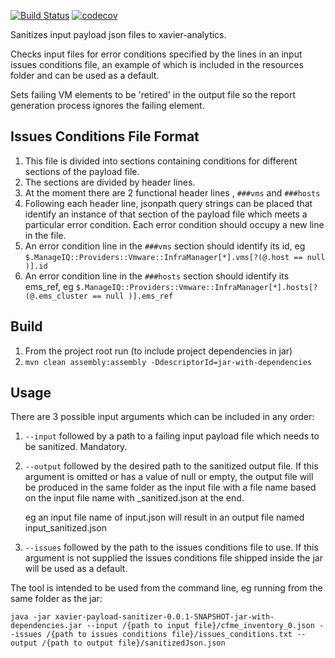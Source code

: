 [![Build Status](https://travis-ci.org/project-xavier/xavier-payload-sanitizer.svg?branch=master)](https://travis-ci.org/project-xavier/xavier-payload-sanitizer)
[![codecov](https://codecov.io/gh/project-xavier/xavier-payload-sanitizer/branch/master/graph/badge.svg)](https://codecov.io/gh/project-xavier/xavier-payload-sanitizer)

Sanitizes input payload json files to xavier-analytics. 

Checks input files for error conditions specified by the lines in an input issues conditions file, an example of which is included in the resources folder and can be used as a default.

Sets failing VM elements to be 'retired' in the output file so the report generation process ignores the failing element. 
## Issues Conditions File Format

1. This file is divided into sections containing conditions for different sections of the payload file.
1. The sections are divided by header lines.
1. At the moment there are 2 functional header lines , `###vms` and `###hosts`
1. Following each header line, jsonpath query strings can be placed that identify an instance of that section of the payload file which meets a particular error condition. Each error condition should occupy a new line in the file.
1. An error condition line in the `###vms` section should identify its id, eg `$.ManageIQ::Providers::Vmware::InfraManager[*].vms[?(@.host == null )].id`
1. An error condition line in the `###hosts` section should identify its ems_ref, eg `$.ManageIQ::Providers::Vmware::InfraManager[*].hosts[?(@.ems_cluster == null )].ems_ref`

## Build

1. From the project root run (to include project dependencies in jar)
1. `mvn clean assembly:assembly -DdescriptorId=jar-with-dependencies`

## Usage

There are 3 possible input arguments which can be included in any order:

1. `--input` followed by a path to a failing input payload file which needs to be sanitized. Mandatory.
1. `--output` followed by the desired path to the sanitized output file. If this argument is omitted or has a value of null or empty, the output file will be produced in the same folder as the input file with a file name based on the input file name with _sanitized.json at the end.

    eg an input file name of input.json will result in an output file named input_sanitized.json
1. `--issues` followed by the path to the issues conditions file to use. If this argument is not supplied the issues conditions file shipped inside the jar will be used as a default. 

The tool is intended to be used from the command line, eg running from the same folder as the jar:

`java -jar xavier-payload-sanitizer-0.0.1-SNAPSHOT-jar-with-dependencies.jar --input /{path to input file}/cfme_inventory_0.json --issues /{path to issues conditions file}/issues_conditions.txt --output /{path to output file}/sanitizedJson.json`

